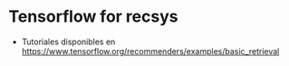 # Tensorflow for recsys

- Tutoriales disponibles en https://www.tensorflow.org/recommenders/examples/basic_retrieval  

